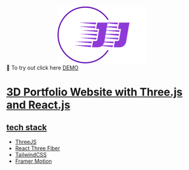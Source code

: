 
<div id="top"></div>


<br />
<div align="center">
  <a href="https://github.com/jeffjiang13/movie-app">
    <img src="src/assets/logo3.png" alt="cryptoket" width="235" height="150">
  </a>

</div>
👋 To try out click here
<a href="https://jeffjiang.vercel.app/" > DEMO



# 3D Portfolio Website with Three.js and React.js
## tech stack


- ThreeJS
- React Three Fiber
- TailwindCSS
- Framer Motion
